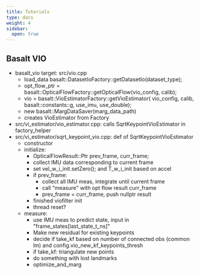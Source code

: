 ```yaml
---
title: Tutorials
type: docs
weight: 4
sidebar:
  open: true
---
```


## 


## Basalt VIO

- basalt_vio target: src/vio.cpp
  - load_data basalt::DatasetIoFactory::getDatasetIo(dataset_type);
  - opt_flow_ptr =
        basalt::OpticalFlowFactory::getOpticalFlow(vio_config, calib);
  -  vio = basalt::VioEstimatorFactory::getVioEstimator(
          vio_config, calib, basalt::constants::g, use_imu, use_double);
  - new basalt::MargDataSaver(marg_data_path)
  - creates VioEstimator from Factory
- src/vi_estimator/vio_estimator.cpp: calls SqrtKeypointVioEstimator in factory_helper
- src/vi_estimator/sqrt_keypoint_vio.cpp: def of SqrtKeypointVioEstimator
  - constructor
  - initialize: 
    - OpticalFlowResult::Ptr prev_frame, curr_frame;
    - collect IMU data corresponding to current frame
    - set vel_w_i_init.setZero(); and T_w_i_init based on accel
    - if prev_frame: 
      - collect all IMU meas, integrate until current frame
      - call "measure" with opt flow result curr_frame
      - prev_frame = curr_frame, push nullptr result
    - finished viofilter init
    - thread reset? 
  - measure:
    - use IMU meas to predict state, input in "frame_states[last_state_t_ns]"
    - Make new residual for existing keypoints
    - decide if take_kf based on number of connected obs (common lm) and config.vio_new_kf_keypoints_thresh
    - if take_kf: triangulate new points
    - do something with lost landmarks
    - optimize_and_marg